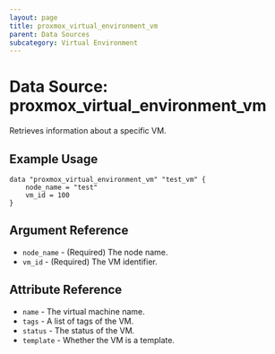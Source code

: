 ```yaml
---
layout: page
title: proxmox_virtual_environment_vm
parent: Data Sources
subcategory: Virtual Environment
---
```


# Data Source: proxmox_virtual_environment_vm

Retrieves information about a specific VM.

## Example Usage

```hcl
data "proxmox_virtual_environment_vm" "test_vm" {
    node_name = "test"
    vm_id = 100
}
```

## Argument Reference

- `node_name` - (Required) The node name.
- `vm_id` - (Required) The VM identifier.

## Attribute Reference

- `name` - The virtual machine name.
- `tags` - A list of tags of the VM.
- `status` - The status of the VM.
- `template` - Whether the VM is a template.

